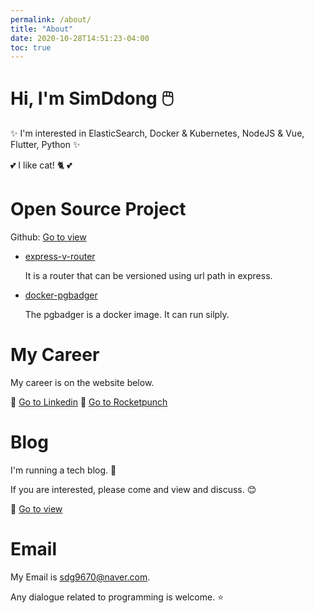 ```yaml
---
permalink: /about/
title: "About"
date: 2020-10-28T14:51:23-04:00
toc: true
---
```


# Hi, I'm SimDdong 🖱️

✨ I'm interested in ElasticSearch, Docker & Kubernetes, NodeJS & Vue, Flutter, Python ✨

💕 I like cat! 🐈 💕

# Open Source Project

Github: [Go to view](https://github.com/sdg9670)

- [express-v-router](https://github.com/sdg9670/express-v-router)

  It is a router that can be versioned using url path in express.

- [docker-pgbadger](https://github.com/sdg9670/docker-pgbadger)

  The pgbadger is a docker image. It can run silply.

# My Career

My career is on the website below.

🚀 [Go to Linkedin](https://www.linkedin.com/in/donggeun-sim-567388183)
🚀 [Go to Rocketpunch](https://www.rocketpunch.com/@sdg9670f15008f9)

# Blog

I'm running a tech blog. 🐣

If you are interested, please come and view and discuss. 😊

🚀 [Go to view](https://sdg9670.github.io)

# Email

My Email is [sdg9670@naver.com](mailto:sdg9670@naver.com).

Any dialogue related to programming is welcome. ⭐
